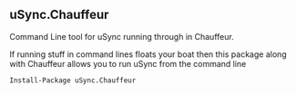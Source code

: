﻿uSync.Chauffeur
-

Command Line tool for uSync running through in Chauffeur. 

If running stuff in command lines floats your boat then this package along with Chauffeur 
allows you to run uSync from the command line

```
Install-Package uSync.Chauffeur
```
